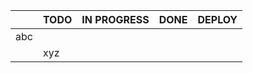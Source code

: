 |   |TODO| IN PROGRESS | DONE  | DEPLOY  |
|---|--- |---|---|---|
| abc  |    |   |   |   |
|   |xyz    |   |   |   |

